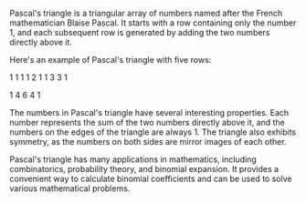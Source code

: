 Pascal's triangle is a triangular array of numbers named after the French mathematician Blaise Pascal. It starts with a row containing only the number 1, and each subsequent row is generated by adding the two numbers directly above it.

Here's an example of Pascal's triangle with five rows:

   1
  1 1
 1 2 1
1 3 3 1



1 4 6 4 1

The numbers in Pascal's triangle have several interesting properties. Each number represents the sum of the two numbers directly above it, and the numbers on the edges of the triangle are always 1. The triangle also exhibits symmetry, as the numbers on both sides are mirror images of each other.

Pascal's triangle has many applications in mathematics, including combinatorics, probability theory, and binomial expansion. It provides a convenient way to calculate binomial coefficients and can be used to solve various mathematical problems.
